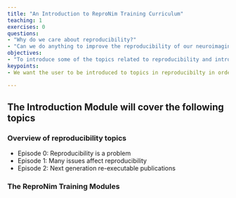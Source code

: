 ```yaml
---
title: "An Introduction to ReproNim Training Curriculum"
teaching: 1
exercises: 0
questions:
- "Why do we care about reproducibility?"
- "Can we do anything to improve the reproducibility of our neuroimaging work?"
objectives:
- "To introduce some of the topics related to reproducibility and introduce what the ReproNim Training Curruiculum will cover"
keypoints:
- We want the user to be introduced to topics in reproducibilty in order to prepare them for the types of items that will be presented in the ReproNim training materials.

---
```


## The Introduction Module will cover the following topics

### Overview of reproducibility topics
* Episode 0: Reproducibility is a problem
* Episode 1: Many issues affect reproducibility
* Episode 2: Next generation re-executable publications

### The ReproNim Training Modules


